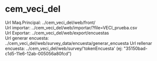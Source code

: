 # cem_veci_del
Url Maq.Principal: ../cem_veci_del/web/front/ <br>
Url importar: ../cem_veci_del/web/importar/?file=VECI_prueba.csv <br>
Url Exportar: ../cem_veci_del/web/export/encuestas <br>
Url generar encuesta: ../cem_veci_del/web/survey_data/encuesta/generar_encuesta
Url rellenar encuesta: ../cem_veci_del/web/survey/'tokenEncuesta' (ej: "35150bad-c1d5-11e6-12ab-005056a80fcd")
